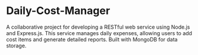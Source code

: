 # Daily-Cost-Manager
A collaborative project for developing a RESTful web service using Node.js and Express.js. This service manages daily expenses, allowing users to add cost items and generate detailed reports. Built with MongoDB for data storage.
